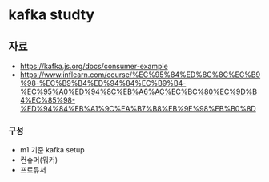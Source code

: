 # kafka studty

## 자료
 - https://kafka.js.org/docs/consumer-example
 - https://www.inflearn.com/course/%EC%95%84%ED%8C%8C%EC%B9%98-%EC%B9%B4%ED%94%84%EC%B9%B4-%EC%95%A0%ED%94%8C%EB%A6%AC%EC%BC%80%EC%9D%B4%EC%85%98-%ED%94%84%EB%A1%9C%EA%B7%B8%EB%9E%98%EB%B0%8D

 ### 구성
  - m1 기준 kafka setup
  - 컨슈머(워커)
  - 프로듀서
